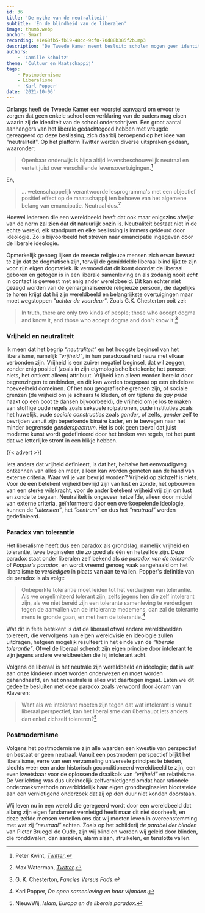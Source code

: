 ```yaml
---
id: 36
title: 'De mythe van de neutraliteit'
subtitle: 'En de blindheid van de liberalen'
image: thumb.webp
anchor: Smart
recording: e1e68fb5-fb19-48cc-9cf0-70d88b385f2b.mp3
description: "De Tweede Kamer neemt besluit: scholen mogen geen identiteitsverklaring eisen van ouders. Maar is 'neutraliteit' wel haalbaar? Lees het hier."
authors:
    - 'Camille Scholtz'
theme: 'Cultuur en Maatschappij'
tags:
    - Postmodernisme
    - Liberalisme
    - 'Karl Popper'
date: '2021-10-06'
---
```


Onlangs heeft de Tweede Kamer een voorstel aanvaard om ervoor te zorgen dat geen enkele school een verklaring van de ouders mag eisen waarin zij de identiteit van de school onderschrijven. Een groot aantal aanhangers van het liberale gedachtegoed hebben met vreugde gereageerd op deze beslissing, zich daarbij beroepend op het idee van "neutraliteit". Op het platform Twitter werden diverse uitspraken gedaan, waaronder:

>Openbaar onderwijs is bijna altijd levensbeschouwelijk neutraal en vertelt juist over verschillende levensovertuigingen.[^1]

En,

>... wetenschappelijk verantwoorde lesprogramma's met een objectief positief effect op de maatschappij ten behoeve van het algemene belang van emancipatie. Neutraal dus.[^2]

Hoewel iedereen die een wereldbeeld heeft dat ook maar enigszins afwijkt van de norm zal zien dat dit natuurlijk onzin is. Neutraliteit bestaat niet in de echte wereld, elk standpunt en elke beslissing is immers gekleurd door ideologie. Zo is bijvoorbeeld het streven naar emancipatie ingegeven door de liberale ideologie.

Opmerkelijk genoeg lijken de meeste religieuze mensen zich ervan bewust te zijn dat ze dogmatisch zijn, terwijl de gemiddelde liberaal blind lijkt te zijn voor zijn eigen dogmatiek. Ik vermoed dat dit komt doordat de liberaal geboren en getogen is in een liberale samenleving en als zodanig nooit _echt_ in contact is geweest met enig ander wereldbeeld. Dit kan echter niet gezegd worden van de gemarginaliseerde religieuze persoon, die dagelijks te horen krijgt dat hij zijn wereldbeeld en belangrijkste overtuigingen maar moet wegstoppen *"achter de voordeur"*. Zoals G.K. Chesterton ooit zei:

>In truth, there are only two kinds of people; those who accept dogma and know it, and those who accept dogma and don't know it.[^3]


### Vrijheid en neutraliteit

Ik meen dat het begrip _“neutraliteit”_ en het hoogste beginsel van het liberalisme, namelijk _“vrijheid”_, in hun paradoxaalheid nauw met elkaar verbonden zijn. Vrijheid is een zuiver negatief beginsel, dat wil zeggen, zonder enig positief (zoals in zijn etymologische betekenis; het poneert niets, het ontkent alleen) attribuut. Vrijheid kan alleen worden bereikt door begrenzingen te ontbinden, en dit kan worden toegepast op een eindeloze hoeveelheid domeinen. Of het nou geografische grenzen zijn, of sociale grenzen (de vrijheid om je schaars te kleden, of om tijdens de _gay pride_ naakt op een boot te dansen bijvoorbeeld), de vrijheid om je los te maken van stoffige oude regels zoals seksuele rolpatronen, oude instituties zoals het huwelijk, oude _sociale constructies_ zoals _gender_, of zelfs, _gender_ zelf te bevrijden vanuit zijn beperkende binaire kader, en te bewegen naar het minder begrensde _genderspectrum_. Het is ook geen toeval dat juist moderne kunst wordt gedefinieerd door het breken van regels, tot het punt dat we letterlijke stront in een blikje hebben.

{{< advert >}}

Iets anders dat vrijheid definieert, is dat het, behalve het eenvoudigweg ontkennen van alles en meer, alleen kan worden gemeten aan de hand van externe criteria. Waar wil je van bevrijd worden? Vrijheid op zichzelf is niets. Voor de een betekent vrijheid bevrijd zijn van lust en zonde, het opbouwen van een sterke wilskracht, voor de ander betekent vrijheid vrij zijn om lust en zonde te begaan. Neutraliteit is ongeveer hetzelfde, alleen door middel van externe criteria, geïnformeerd door een overkoepelende ideologie, kunnen de _“uitersten”_, het _“centrum”_ en dus het _“neutraal”_ worden gedefinieerd.


### Paradox van tolerantie

Het liberalisme heeft dus een paradox als grondslag, namelijk vrijheid en tolerantie, twee beginselen die zo goed als één en hetzelfde zijn. Deze paradox staat onder liberalen zelf bekend als _de paradox van de tolerantie_ of _Popper's paradox_, en wordt vreemd genoeg vaak aangehaald om het liberalisme te _verdedigen_ in plaats van aan te vallen. Popper's definitie van de paradox is als volgt:

>Onbeperkte tolerantie moet leiden tot het verdwijnen van tolerantie. Als we ongelimiteerd tolerant zijn, zelfs jegens hen die zelf intolerant zijn, als we niet bereid zijn een tolerante samenleving te verdedigen tegen de aanvallen van de intolerante medemens, dan zal de tolerante mens te gronde gaan, en met hem de tolerantie.[^4]

Wat dit in feite betekent is dat de liberaal ofwel andere wereldbeelden tolereert, die vervolgens hun eigen wereldvisie en ideologie zullen uitdragen, hetgeen mogelijk resulteert in het einde van de _“liberale tolerantie”_. Ofwel de liberaal schendt zijn eigen principe door intolerant te zijn jegens andere wereldbeelden die hij intolerant acht.

Volgens de liberaal is het neutrale zijn wereldbeeld en ideologie; dat is wat aan onze kinderen moet worden onderwezen en moet worden gehandhaafd, en het onneutrale is alles wat daartegen ingaat. Laten we dit gedeelte besluiten met deze paradox zoals verwoord door Joram van Klaveren:

>Want als we intolerant moeten zijn tegen dat wat intolerant is vanuit liberaal perspectief, kan het liberalisme dan überhaupt iets anders dan enkel zichzelf tolereren?[^5]


### Postmodernisme

Volgens het postmodernisme zijn alle waarden een kwestie van perspectief en bestaat er geen neutraal. Vanuit een postmodern perspectief blijkt het liberalisme, verre van een verzameling universele principes te bieden, slechts weer een ander historisch geconditioneerd wereldbeeld te zijn, een even kwetsbaar voor de oplossende draaikolk van _“vrijheid”_ en relativisme. De Verlichting was dus uiteindelijk zelfvernietigend omdat haar rationele onderzoeksmethode onverbiddelijk haar eigen grondbeginselen blootstelde aan een vernietigend onderzoek dat zij op den duur niet konden doorstaan.

Wij leven nu in een wereld die geregeerd wordt door een wereldbeeld dat allang zijn eigen fundament vernietigd heeft maar dit niet doorheeft, en deze zelfde mensen vertellen ons dat wij moeten leven in overeenstemming met wat zij _“neutraal”_ achten. Zoals op het schilderij _de parabel der blinden_ van Pieter Bruegel de Oude, zijn wij blind en worden wij geleid door blinden, die ronddwalen, dan aarzelen, alarm slaan, struikelen, en tenslotte vallen.


[^1]: Peter Kwint, _[Twitter](https://twitter.com/peterkwint/status/1445432245645348864)_.
[^2]: Max Waterman, _[Twitter](https://twitter.com/MaxTheDragon/status/1445532224799969283)_.
[^3]: G. K. Chesterton, _Fancies Versus Fads_.
[^4]: Karl Popper, _De open samenleving en haar vijanden_.
[^5]: NieuwWij, _Islam, Europa en de liberale paradox_.
